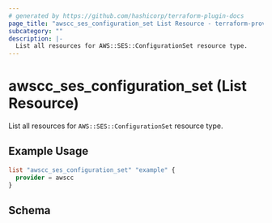 ```yaml
---
# generated by https://github.com/hashicorp/terraform-plugin-docs
page_title: "awscc_ses_configuration_set List Resource - terraform-provider-awscc"
subcategory: ""
description: |-
  List all resources for AWS::SES::ConfigurationSet resource type.
---
```


# awscc_ses_configuration_set (List Resource)

List all resources for `AWS::SES::ConfigurationSet` resource type.

## Example Usage

```terraform
list "awscc_ses_configuration_set" "example" {
  provider = awscc
}
```

<!-- schema generated by tfplugindocs -->
## Schema
